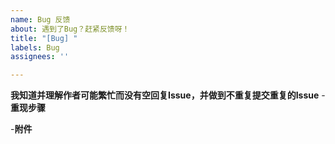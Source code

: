 ```yaml
---
name: Bug 反馈
about: 遇到了Bug？赶紧反馈呀！
title: "[Bug] "
labels: Bug
assignees: ''

---
```


**我知道并理解作者可能繁忙而没有空回复Issue，并做到不重复提交重复的Issue**
-**重现步骤**

-**附件**
